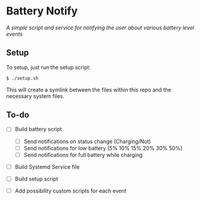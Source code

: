 # Battery Notify
   *A simple script and service for notifying the user about various battery level events*

## Setup
   To setup, just run the setup script:
   ```bash
   $ ./setup.sh
   ```
   This will create a symlink between the files within this repo and the necessary system files.

## To-do
   - [ ] Build battery script
     - [ ] Send notifications on status change (Charging/Not)
     - [ ] Send notifications for low battery (5% 10% 15% 20% 30% 50%)
     - [ ] Send notifications for full battery while charging
   - [ ] Build Systemd Service file
   - [ ] Build setup script
   - [ ] Add possibility custom scripts for each event

